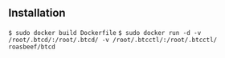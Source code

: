 ## Installation

```$ sudo docker build Dockerfile```
```$ sudo docker run -d -v /root/.btcd/:/root/.btcd/ -v /root/.btcctl/:/root/.btcctl/ roasbeef/btcd```
